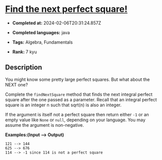 # [Find the next perfect square!](https://www.codewars.com/kata/56269eb78ad2e4ced1000013)

- **Completed at:** 2024-02-06T20:31:24.857Z

- **Completed languages:** java

- **Tags:** Algebra, Fundamentals

- **Rank:** 7 kyu

## Description

You might know some pretty large perfect squares. But what about the NEXT one?

Complete the `findNextSquare` method that finds the next integral perfect square after the one passed as a parameter. Recall that an integral perfect square is an integer n such that sqrt(n) is also an integer.  

If the argument is itself not a perfect square then return either `-1` or an empty value like `None` or `null`, depending on your language. You may assume the argument is non-negative.

**Examples:(Input --> Output)**

```
121 --> 144
625 --> 676
114 --> -1 since 114 is not a perfect square
```
